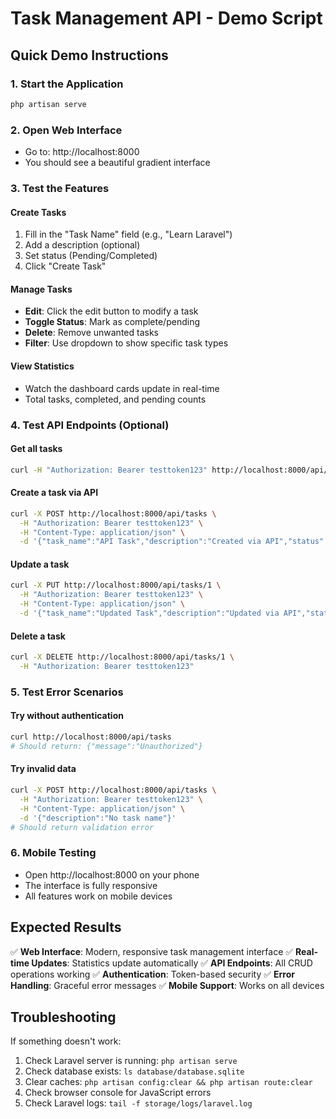 # Task Management API - Demo Script

## Quick Demo Instructions

### 1. Start the Application
```bash
php artisan serve
```

### 2. Open Web Interface
- Go to: http://localhost:8000
- You should see a beautiful gradient interface

### 3. Test the Features

#### Create Tasks
1. Fill in the "Task Name" field (e.g., "Learn Laravel")
2. Add a description (optional)
3. Set status (Pending/Completed)
4. Click "Create Task"

#### Manage Tasks
- **Edit**: Click the edit button to modify a task
- **Toggle Status**: Mark as complete/pending
- **Delete**: Remove unwanted tasks
- **Filter**: Use dropdown to show specific task types

#### View Statistics
- Watch the dashboard cards update in real-time
- Total tasks, completed, and pending counts

### 4. Test API Endpoints (Optional)

#### Get all tasks
```bash
curl -H "Authorization: Bearer testtoken123" http://localhost:8000/api/tasks
```

#### Create a task via API
```bash
curl -X POST http://localhost:8000/api/tasks \
  -H "Authorization: Bearer testtoken123" \
  -H "Content-Type: application/json" \
  -d '{"task_name":"API Task","description":"Created via API","status":false}'
```

#### Update a task
```bash
curl -X PUT http://localhost:8000/api/tasks/1 \
  -H "Authorization: Bearer testtoken123" \
  -H "Content-Type: application/json" \
  -d '{"task_name":"Updated Task","description":"Updated via API","status":true}'
```

#### Delete a task
```bash
curl -X DELETE http://localhost:8000/api/tasks/1 \
  -H "Authorization: Bearer testtoken123"
```

### 5. Test Error Scenarios

#### Try without authentication
```bash
curl http://localhost:8000/api/tasks
# Should return: {"message":"Unauthorized"}
```

#### Try invalid data
```bash
curl -X POST http://localhost:8000/api/tasks \
  -H "Authorization: Bearer testtoken123" \
  -H "Content-Type: application/json" \
  -d '{"description":"No task name"}'
# Should return validation error
```

### 6. Mobile Testing
- Open http://localhost:8000 on your phone
- The interface is fully responsive
- All features work on mobile devices

## Expected Results

✅ **Web Interface**: Modern, responsive task management interface
✅ **Real-time Updates**: Statistics update automatically
✅ **API Endpoints**: All CRUD operations working
✅ **Authentication**: Token-based security
✅ **Error Handling**: Graceful error messages
✅ **Mobile Support**: Works on all devices

## Troubleshooting

If something doesn't work:
1. Check Laravel server is running: `php artisan serve`
2. Check database exists: `ls database/database.sqlite`
3. Clear caches: `php artisan config:clear && php artisan route:clear`
4. Check browser console for JavaScript errors
5. Check Laravel logs: `tail -f storage/logs/laravel.log`
